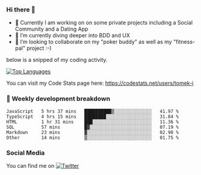 ### Hi there 👋


- 🔭 Currently I am working on on some private projects including a Social Community and a Dating App
- 🌱 I’m currently diving deeper into BDD and UX
- 👯 I’m looking to collaborate on my "poker buddy" as well as my "fitness-pal" project :-)

below is a snipped of my coding activity.
<!--
**tomek-i/tomek-i** is a ✨ _special_ ✨ repository because its `README.md` (this file) appears on your GitHub profile.

Here are some ideas to get you started:

- 🔭 I’m currently working on ...
- 🌱 I’m currently learning ...
- 👯 I’m looking to collaborate on ...
- 🤔 I’m looking for help with ...
- 💬 Ask me about ...
- 📫 How to reach me: ...
- 😄 Pronouns: ...
- ⚡ Fun fact: ...
-->
[![Top Languages](https://github-readme-stats.vercel.app/api/top-langs/?username=tomek-i&layout=compact)](https://github.com/tomek-i)

You can visit my Code Stats page here: https://codestats.net/users/tomek-i

### 💬 Weekly development breakdown
<!--START_SECTION:waka-->

```text
JavaScript   5 hrs 37 mins   ██████████▒░░░░░░░░░░░░░░   41.97 %
TypeScript   4 hrs 15 mins   ████████░░░░░░░░░░░░░░░░░   31.84 %
HTML         1 hr 31 mins    ███░░░░░░░░░░░░░░░░░░░░░░   11.36 %
SQL          57 mins         █▓░░░░░░░░░░░░░░░░░░░░░░░   07.19 %
Markdown     23 mins         ▓░░░░░░░░░░░░░░░░░░░░░░░░   02.90 %
Other        14 mins         ▒░░░░░░░░░░░░░░░░░░░░░░░░   01.75 %
```

<!--END_SECTION:waka-->

<!-- Actual text -->

### Social Media
You can find me on [![Twitter][1.2]][1]

<!-- Icons -->

[1.2]: http://i.imgur.com/wWzX9uB.png 


<!-- Links to your social media accounts -->

[1]: https://twitter.com/tomek_i
